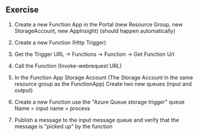 ## Exercise


1. Create a new Function App in the Portal (new Resource Group, new StorageAccount, new AppInsight) (should happen automatically)

2. Create a new Function (Http Trigger)
3. Get the Trigger URL -> Functions -> Function -> Get Function Url
4. Call the Function (Invoke-webrequest URL)

5. In the Function App Storage Account (The Storage Account in the same resource group as the FunctionApp) Create two new queues (input and output)

6. Create a new Function use the "Azure Queue storage trigger"   queue Name = input   name = process

7. Publish a message to the input message queue and verify that the message is "picked up" by the function